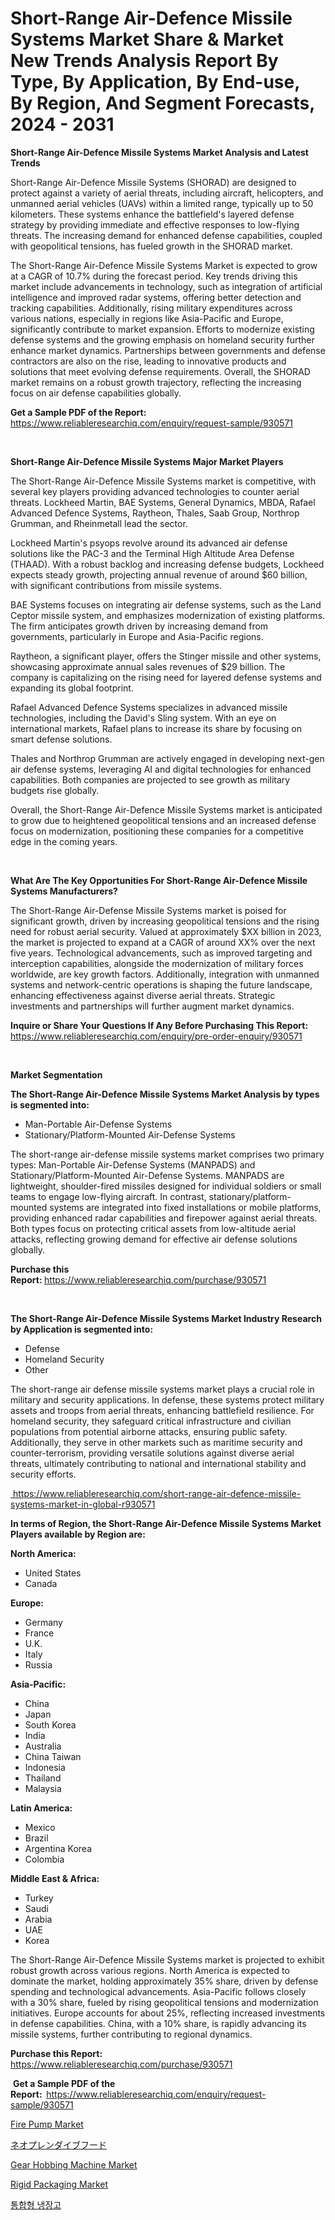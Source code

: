 <p><h1>Short-Range Air-Defence Missile Systems Market Share & Market New Trends Analysis Report By Type, By Application, By End-use, By Region, And Segment Forecasts, 2024 - 2031</h1></p><p><strong>Short-Range Air-Defence Missile Systems Market Analysis and Latest Trends</strong></p>
<p><p>Short-Range Air-Defence Missile Systems (SHORAD) are designed to protect against a variety of aerial threats, including aircraft, helicopters, and unmanned aerial vehicles (UAVs) within a limited range, typically up to 50 kilometers. These systems enhance the battlefield's layered defense strategy by providing immediate and effective responses to low-flying threats. The increasing demand for enhanced defense capabilities, coupled with geopolitical tensions, has fueled growth in the SHORAD market.</p><p>The Short-Range Air-Defence Missile Systems Market is expected to grow at a CAGR of 10.7% during the forecast period. Key trends driving this market include advancements in technology, such as integration of artificial intelligence and improved radar systems, offering better detection and tracking capabilities. Additionally, rising military expenditures across various nations, especially in regions like Asia-Pacific and Europe, significantly contribute to market expansion. Efforts to modernize existing defense systems and the growing emphasis on homeland security further enhance market dynamics. Partnerships between governments and defense contractors are also on the rise, leading to innovative products and solutions that meet evolving defense requirements. Overall, the SHORAD market remains on a robust growth trajectory, reflecting the increasing focus on air defense capabilities globally.</p></p>
<p><strong>Get a Sample PDF of the Report:&nbsp;</strong> <a href="https://www.reliableresearchiq.com/enquiry/request-sample/930571">https://www.reliableresearchiq.com/enquiry/request-sample/930571</a></p>
<p>&nbsp;</p>
<p><strong>Short-Range Air-Defence Missile Systems Major Market Players</strong></p>
<p><p>The Short-Range Air-Defence Missile Systems market is competitive, with several key players providing advanced technologies to counter aerial threats. Lockheed Martin, BAE Systems, General Dynamics, MBDA, Rafael Advanced Defence Systems, Raytheon, Thales, Saab Group, Northrop Grumman, and Rheinmetall lead the sector.</p><p>Lockheed Martin's psyops revolve around its advanced air defense solutions like the PAC-3 and the Terminal High Altitude Area Defense (THAAD). With a robust backlog and increasing defense budgets, Lockheed expects steady growth, projecting annual revenue of around $60 billion, with significant contributions from missile systems.</p><p>BAE Systems focuses on integrating air defense systems, such as the Land Ceptor missile system, and emphasizes modernization of existing platforms. The firm anticipates growth driven by increasing demand from governments, particularly in Europe and Asia-Pacific regions.</p><p>Raytheon, a significant player, offers the Stinger missile and other systems, showcasing approximate annual sales revenues of $29 billion. The company is capitalizing on the rising need for layered defense systems and expanding its global footprint.</p><p>Rafael Advanced Defence Systems specializes in advanced missile technologies, including the David's Sling system. With an eye on international markets, Rafael plans to increase its share by focusing on smart defense solutions.</p><p>Thales and Northrop Grumman are actively engaged in developing next-gen air defense systems, leveraging AI and digital technologies for enhanced capabilities. Both companies are projected to see growth as military budgets rise globally.</p><p>Overall, the Short-Range Air-Defence Missile Systems market is anticipated to grow due to heightened geopolitical tensions and an increased defense focus on modernization, positioning these companies for a competitive edge in the coming years.</p></p>
<p>&nbsp;</p>
<p><strong>What Are The Key Opportunities For Short-Range Air-Defence Missile Systems Manufacturers?</strong></p>
<p><p>The Short-Range Air-Defense Missile Systems market is poised for significant growth, driven by increasing geopolitical tensions and the rising need for robust aerial security. Valued at approximately $XX billion in 2023, the market is projected to expand at a CAGR of around XX% over the next five years. Technological advancements, such as improved targeting and interception capabilities, alongside the modernization of military forces worldwide, are key growth factors. Additionally, integration with unmanned systems and network-centric operations is shaping the future landscape, enhancing effectiveness against diverse aerial threats. Strategic investments and partnerships will further augment market dynamics.</p></p>
<p><strong>Inquire or Share Your Questions If Any Before Purchasing This Report:</strong> <a href="https://www.reliableresearchiq.com/enquiry/pre-order-enquiry/930571">https://www.reliableresearchiq.com/enquiry/pre-order-enquiry/930571</a></p>
<p>&nbsp;</p>
<p><strong>Market Segmentation</strong></p>
<p><strong>The Short-Range Air-Defence Missile Systems Market Analysis by types is segmented into:</strong></p>
<p><ul><li>Man-Portable Air-Defense Systems</li><li>Stationary/Platform-Mounted Air-Defense Systems</li></ul></p>
<p><p>The short-range air-defense missile systems market comprises two primary types: Man-Portable Air-Defense Systems (MANPADS) and Stationary/Platform-Mounted Air-Defense Systems. MANPADS are lightweight, shoulder-fired missiles designed for individual soldiers or small teams to engage low-flying aircraft. In contrast, stationary/platform-mounted systems are integrated into fixed installations or mobile platforms, providing enhanced radar capabilities and firepower against aerial threats. Both types focus on protecting critical assets from low-altitude aerial attacks, reflecting growing demand for effective air defense solutions globally.</p></p>
<p><strong>Purchase this Report:&nbsp;</strong><a href="https://www.reliableresearchiq.com/purchase/930571">https://www.reliableresearchiq.com/purchase/930571</a></p>
<p>&nbsp;</p>
<p><strong>The Short-Range Air-Defence Missile Systems Market Industry Research by Application is segmented into:</strong></p>
<p><ul><li>Defense</li><li>Homeland Security</li><li>Other</li></ul></p>
<p><p>The short-range air defense missile systems market plays a crucial role in military and security applications. In defense, these systems protect military assets and troops from aerial threats, enhancing battlefield resilience. For homeland security, they safeguard critical infrastructure and civilian populations from potential airborne attacks, ensuring public safety. Additionally, they serve in other markets such as maritime security and counter-terrorism, providing versatile solutions against diverse aerial threats, ultimately contributing to national and international stability and security efforts.</p></p>
<p><a href="https://www.reliableresearchiq.com/short-range-air-defence-missile-systems-market-in-global-r930571">&nbsp;https://www.reliableresearchiq.com/short-range-air-defence-missile-systems-market-in-global-r930571</a></p>
<p><strong>In terms of Region, the Short-Range Air-Defence Missile Systems Market Players available by Region are:</strong></p>
<p>
    <p> <strong> North America: </strong>
        <ul>
            <li>United States</li>
            <li>Canada</li>
        </ul>
        </p> 
    <p> <strong> Europe: </strong>
        <ul>
            <li>Germany</li>
            <li>France</li>
            <li>U.K.</li>
            <li>Italy</li>
            <li>Russia</li>
        </ul>
        </p> 
    <p> <strong> Asia-Pacific: </strong>
        <ul>
            <li>China</li>
            <li>Japan</li>
            <li>South Korea</li>
            <li>India</li>
            <li>Australia</li>
            <li>China Taiwan</li>
            <li>Indonesia</li>
            <li>Thailand</li>
            <li>Malaysia</li>
        </ul>
        </p> 
    <p> <strong> Latin America: </strong>
        <ul>
            <li>Mexico</li>
            <li>Brazil</li>
            <li>Argentina Korea</li>
            <li>Colombia</li>
        </ul>
        </p> 
    <p> <strong> Middle East & Africa: </strong>
        <ul>
            <li>Turkey</li>
            <li>Saudi</li>
            <li>Arabia</li>
            <li>UAE</li>
            <li>Korea</li>
        </ul>
    </p>
    </p>
<p><p>The Short-Range Air-Defence Missile Systems market is projected to exhibit robust growth across various regions. North America is expected to dominate the market, holding approximately 35% share, driven by defense spending and technological advancements. Asia-Pacific follows closely with a 30% share, fueled by rising geopolitical tensions and modernization initiatives. Europe accounts for about 25%, reflecting increased investments in defense capabilities. China, with a 10% share, is rapidly advancing its missile systems, further contributing to regional dynamics.</p></p>
<p><strong>Purchase this Report: </strong><a href="https://www.reliableresearchiq.com/purchase/930571">https://www.reliableresearchiq.com/purchase/930571</a></p>
<p>&nbsp;<strong>Get a Sample PDF of the Report:&nbsp;&nbsp;</strong><a href="https://www.reliableresearchiq.com/enquiry/request-sample/930571">https://www.reliableresearchiq.com/enquiry/request-sample/930571</a></p>
<p><strong></strong></p>
<p><p><a href="https://medium.com/@janiartemva3/the-global-market-overview-of-the-fire-pump-market-provides-a-unique-perspective-on-the-key-909e6f267f4d">Fire Pump Market</a></p><p><a href="https://medium.com/@tubbs463/neoprene-dive-hoods-market-%E3%81%AE%E3%82%B0%E3%83%AD%E3%83%BC%E3%83%90%E3%83%AB%E5%B8%82%E5%A0%B4%E6%A6%82%E8%A6%81%E3%81%AF-%E4%B8%96%E7%95%8C%E3%81%8A%E3%82%88%E3%81%B3%E4%B8%BB%E8%A6%81%E5%B8%82%E5%A0%B4%E3%81%AB%E3%81%8A%E3%81%91%E3%82%8B%E6%A5%AD%E7%95%8C%E3%81%AB%E5%BD%B1%E9%9F%BF%E3%82%92%E4%B8%8E%E3%81%88%E3%82%8B%E4%B8%BB%E8%A6%81%E3%81%AA%E3%83%88%E3%83%AC%E3%83%B3%E3%83%89%E3%81%AB%E3%81%A4%E3%81%84%E3%81%A6-%E7%8B%AC%E8%87%AA%E3%81%AE%E8%A6%96%E7%82%B9%E3%82%92%E6%8F%90%E4%BE%9B%E3%81%97%E3%81%BE%E3%81%99-59caf27f8409">ネオプレンダイブフード</a></p><p><a href="https://medium.com/@janiartemva3/insights-into-the-gear-hobbing-machine-market-size-which-is-expanding-with-a-7-2-7d0b61cca9e9">Gear Hobbing Machine Market</a></p><p><a href="https://issuu.com/reportprime-2/docs/rigid-packaging-market-size-2030.pp_128c01c193ef4a">Rigid Packaging Market</a></p><p><a href="https://medium.com/@deandreclark78/%EC%84%B8%EA%B3%84-integrated-refrigerators-market-%EC%9D%80-2024%EC%97%90%EC%84%9C-2031%EB%A1%9C-%EC%97%B0%ED%8F%89%EA%B7%A0-%EC%A6%9D%EA%B0%80%EC%9C%A8%EC%9D%84-%EB%B3%B4%EC%9D%BC-%EA%B2%83%EC%9C%BC%EB%A1%9C-%EC%98%88%EC%83%81%EB%90%A9%EB%8B%88%EB%8B%A4-a006c8729aa3">통합형 냉장고</a></p></p>